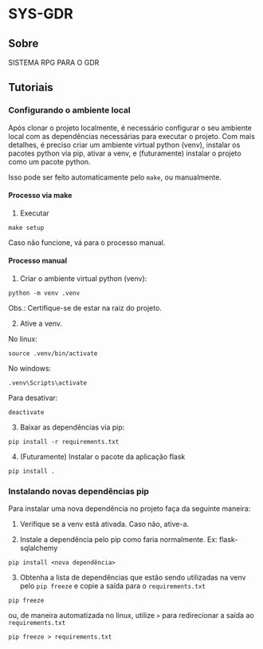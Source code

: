 # SYS-GDR

## Sobre
SISTEMA RPG PARA O GDR

## Tutoriais

### Configurando o ambiente local

Após clonar o projeto localmente, é necessário configurar o seu ambiente local com as dependências necessárias para executar o projeto. Com mais detalhes, é preciso criar um ambiente virtual python (venv), instalar os pacotes python via pip, ativar a venv, e (futuramente) instalar o projeto como um pacote python.

Isso pode ser feito automaticamente pelo `make`, ou manualmente.

#### Processo via make

1. Executar
```
make setup
```

Caso não funcione, vá para o processo manual.

#### Processo manual

1. Criar o ambiente virtual python (venv):
```
python -m venv .venv
```
Obs.: Certifique-se de estar na raiz do projeto.

2. Ative a venv.

No linux:
```
source .venv/bin/activate
```

No windows:
```
.venv\Scripts\activate
```

Para desativar:
```
deactivate
```

3. Baixar as dependências via pip:
```
pip install -r requirements.txt
```

4. (Futuramente) Instalar o pacote da aplicação flask
```
pip install .
```


### Instalando novas dependências pip

Para instalar uma nova dependência no projeto faça da seguinte maneira:

1. Verifique se a venv está ativada. Caso não, ative-a.


2. Instale a dependência pelo pip como faria normalmente. Ex: flask-sqlalchemy
```
pip install <nova dependência>
```

3. Obtenha a lista de dependências que estão sendo utilizadas na venv pelo `pip freeze` e copie a saída para o `requirements.txt`
```
pip freeze
```

ou, de maneira automatizada no linux, utilize `>` para redirecionar a saída ao `requirements.txt`
```
pip freeze > requirements.txt
```
